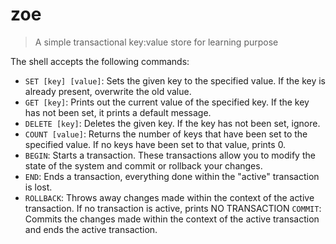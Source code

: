 # zoe

> A simple transactional key:value store for learning purpose

The shell accepts the following commands:

- `SET [key] [value]`: Sets the given key to the specified value. If the key is already present, overwrite the old value.
- `GET [key]`: Prints out the current value of the specified key. If the key has not been set, it prints a default message.
- `DELETE [key]`: Deletes the given key. If the key has not been set, ignore.
- `COUNT [value]`: Returns the number of keys that have been set to the specified value. If no keys have been set to that value, prints 0.
- `BEGIN`: Starts a transaction. These transactions allow you to modify the state of the system and commit or rollback your changes.
- `END`: Ends a transaction, everything done within the "active" transaction is lost.
- `ROLLBACK`: Throws away changes made within the context of the active transaction. If no transaction is active, prints NO TRANSACTION
`COMMIT`: Commits the changes made within the context of the active transaction and ends the active transaction.